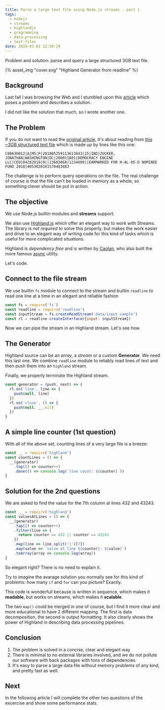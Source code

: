 ```yaml
---
title: Parse a large text file using Node.js streams - part 1
tags:
  - nodejs
  - streams
  - highlandjs
  - programming
  - data-processing
  - text-files
date: 2019-03-02 12:50:19
---
```



Problem and solution: parse and query a large structured 3GB text file.

{% asset_img "cover.svg" "Highland Generator from readline" %}

<!-- more --> 

## Background

Last fall I was browsing the Web and I stumbled upon this [article](https://itnext.io/using-node-js-to-read-really-really-large-files-pt-1-d2057fe76b33) which poses a problem and describes a solution. 

I did not like the solution that much, so I wrote another one. 

## The Problem

If you do not want to read the [original article](https://itnext.io/using-node-js-to-read-really-really-large-files-pt-1-d2057fe76b33), it's about reading from [this ~3GB structured text file](https://www.fec.gov/files/bulk-downloads/2018/indiv18.zip) which is made up by lines like this one:

```
C00630012|A|M5|P|201805259113613843|15|IND|ZUCKER, JONATHAN|WASHINGTON|DC|200011801|DEMOCRACY ENGINE LLC|CEO|04282018|0||13603068|1234609||EARMARKED FOR H-AL-05-D NOMINEE FUND 2018|4053020181570483883
```

The challenge is to perform query operations on the file. The real challenge of course is that the file can't be loaded in memory as a whole, so something clever should be put in action. 

## The objective

We use Node.js builtin modules and **streams** support.

We also use [Highland.js](http://highlandjs.org/) which offer an elegant way to work with Streams. The library is *not required* to solve this properly, but makes the work easier and drive to an elegant way of writing code for this kind of tasks which is useful for more complicated situations.

Highland is *dependency free* and is written by [Caolan](https://github.com/caolan), who also built the more famous [async](https://github.com/caolan/async) utility.

Let's code.

## Connect to the file stream

We use builtin `fs` module to connect to the stream and builtin `readline` to read one line at a time in an elegant and reliable fashion

```javascript
const fs = require('fs')
const readline = require('readline')
const inputStream = fs.createReadStream('data/input-sample')
const rl = readline.createInterface({input: inputStream})
```

Now we can pipe the stream in an Highland stream. Let's see how.

## The Generator

Highland source can be an *array*, a *stream* or a custom **Generator**. We need this last one. We combine `readline` module to reliably read lines of text and then push them into an `highland` stream. 

Finally, we properly terminate the Highland stream. 

```javascript
const generator = (push, next) => {
  rl.on('line', line => {
    push(null, line)
  })
  rl.on('close', () => {
    push(null, __.nil)
  })
}
```

## A simple line counter (1st question)

With all of the above set, counting lines of a very large file is a breeze:

```javascript
const __ = require('highland')
const countLines = () => {
  __(generator)
    .tap(() => counter++)
    .done(() => console.log(`line count: ${counter}`))
}
```

## Solution for the 2nd questions

We are asked to find the value for the 7th column at lines 432 and 43243.

```javascript
const __ = require('highland')
const valuesAtLines = () => {
  __(generator)
    .tap(() => counter++)
    .filter(line => {
      return counter == 432 || counter == 43243
    })
    .map(line => line.split('|')[7])
    .map(value => `value at line ${counter}: ${value}`)
    .toArray(array => console.log(array))
}
```

So elegant right? There is no need to explain it. 

Try to imagine the avarage solution you normally see for this kind of problems: how many `if` and `for` can you picture? Exactly. 

This code is wonderfull because is written in sequence, which makes it **readable**, but works on streams, which makes it **scalable**.

The two `map()` could be merged in one of course, but I find it more clear and more educational to have 2 different mapping. The first is data decomposition, the second is output formatting. It also clearly shows the power of Highland in describing data processing pipelines. 

## Conclusion

1. The problem is solved in a concise, clear and elegant way
2. There is minimal to no external libraries involved, and we do not pollute our software with back packages with tons of dependencies
3. It's easy to parse a large data file without memory problems of any kind, and pretty fast as well. 

## Next

In the following article I will complete the other two questions of the excercise and show some performance stats.
